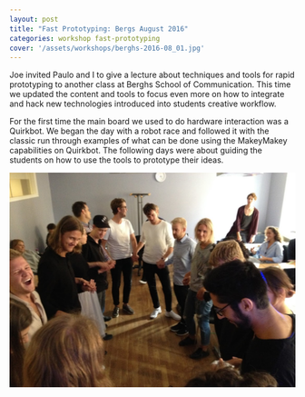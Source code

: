 ```yaml
---
layout: post
title: "Fast Prototyping: Bergs August 2016"
categories: workshop fast-prototyping
cover: '/assets/workshops/berghs-2016-08_01.jpg'
---
```


Joe invited Paulo and I to give a lecture about techniques and tools for rapid prototyping to another class at Berghs School of Communication. This time we updated the content and tools to focus even more on how to integrate and hack new technologies introduced into students creative workflow.

For the first time the main board we used to do hardware interaction was a Quirkbot. We began the day with a robot race and followed it with the classic run through examples of what can be done using the MakeyMakey capabilities on Quirkbot. The following days were about guiding the students on how to use the tools to prototype their ideas.

![](/assets/workshops/berghs-2016-08_01.jpg)
